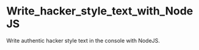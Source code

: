 # Write_hacker_style_text_with_NodeJS
Write authentic hacker style text in the console with NodeJS.
